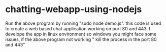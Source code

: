 # chatting-webapp-using-nodejs
Run the above program by running "sudo node demo.js".
this code is used to create a web based chat application working on port 80 and 443,
I develope the app in linux environment so windows you might face some issues,
if the above program not working " kill the process in the port 80 and 443"
